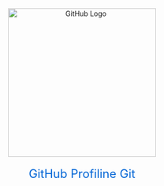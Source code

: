 <!DOCTYPE html>
<html lang="tr">
<head>
    <meta charset="UTF-8">
    <meta name="viewport" content="width=device-width, initial-scale=1.0">
    <title>GitHub Link</title>
    <style>
        .container {
            text-align: center;
            margin-top: 50px;
        }
        .github-logo {
            width: 300px;
            height: 300px;
        }
        .github-link {
            display: block;
            margin-top: 20px;
            font-size: 24px;
            text-decoration: none;
            color: #0366d6;
        }
    </style>
</head>
<body>
    <div class="container">
        <img src="https://github.githubassets.com/images/modules/logos_page/GitHub-Mark.png" alt="GitHub Logo" class="github-logo">
        <a href="https://github.com/k0d1r" class="github-link">GitHub Profiline Git</a>
    </div>
</body>
</html>
